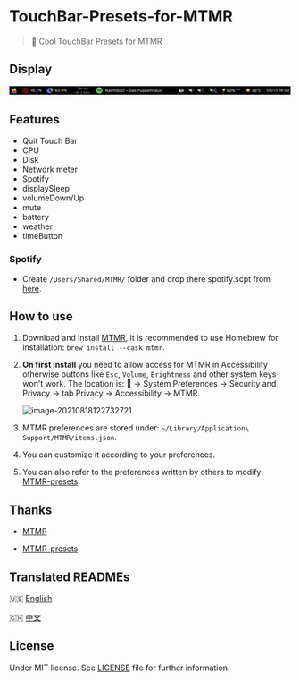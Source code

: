 # TouchBar-Presets-for-MTMR

>:apple: Cool TouchBar Presets for MTMR

## Display

![touchbar](touchbar.png)

## Features

- Quit Touch Bar
- CPU
- Disk
- Network meter
- Spotify
- displaySleep
- volumeDown/Up
- mute
- battery
- weather
- timeButton

### Spotify

- Create `/Users/Shared/MTMR/` folder and drop there spotify.scpt from [here](https://github.com/Wonz5130/TouchBar-Presets-for-MTMR/blob/master/spotify.scpt).

## How to use

1. Download and install [MTMR](https://github.com/Toxblh/MTMR), it is recommended to use Homebrew for installation: `brew install --cask mtmr`.

2. **On first install** you need to allow access for MTMR in Accessibility otherwise buttons like `Esc`, `Volume`, `Brightness` and other system keys won't work. The location is: 🍎 → System Preferences → Security and Privacy → tab Privacy → Accessibility → MTMR.

   ![image-20210818122732721](https://cdn.jsdelivr.net/gh/Wonz5130/My-Private-ImgHost/img/image-20210818122732721-20210818143528030.png)

3. MTMR preferences are stored under: `~/Library/Application\ Support/MTMR/items.json`.

4. You can customize it according to your preferences.

5. You can also refer to the preferences written by others to modify: [MTMR-presets](https://github.com/Toxblh/MTMR-presets).

## Thanks

- [MTMR](https://github.com/Toxblh/MTMR)

- [MTMR-presets](https://github.com/Toxblh/MTMR-presets)

## Translated READMEs

🇺🇸 [English](README.md)

🇨🇳 [中文](README_zh.md)

## License

Under MIT license. See [LICENSE](LICENSE) file for further information.
